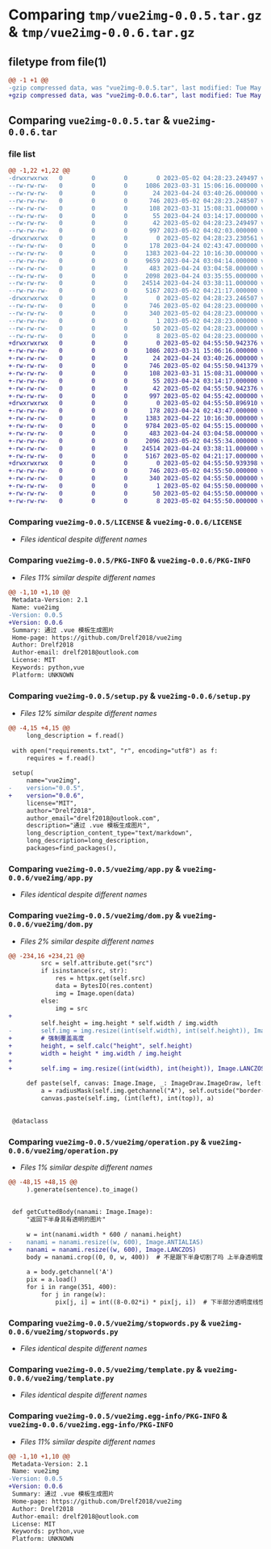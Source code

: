 # Comparing `tmp/vue2img-0.0.5.tar.gz` & `tmp/vue2img-0.0.6.tar.gz`

## filetype from file(1)

```diff
@@ -1 +1 @@
-gzip compressed data, was "vue2img-0.0.5.tar", last modified: Tue May  2 04:28:23 2023, max compression
+gzip compressed data, was "vue2img-0.0.6.tar", last modified: Tue May  2 04:55:50 2023, max compression
```

## Comparing `vue2img-0.0.5.tar` & `vue2img-0.0.6.tar`

### file list

```diff
@@ -1,22 +1,22 @@
-drwxrwxrwx   0        0        0        0 2023-05-02 04:28:23.249497 vue2img-0.0.5/
--rw-rw-rw-   0        0        0     1086 2023-03-31 15:06:16.000000 vue2img-0.0.5/LICENSE
--rw-rw-rw-   0        0        0       24 2023-04-24 03:40:26.000000 vue2img-0.0.5/MANIFEST.in
--rw-rw-rw-   0        0        0      746 2023-05-02 04:28:23.248507 vue2img-0.0.5/PKG-INFO
--rw-rw-rw-   0        0        0      108 2023-03-31 15:08:31.000000 vue2img-0.0.5/README.md
--rw-rw-rw-   0        0        0       55 2023-04-24 03:14:17.000000 vue2img-0.0.5/requirements.txt
--rw-rw-rw-   0        0        0       42 2023-05-02 04:28:23.249497 vue2img-0.0.5/setup.cfg
--rw-rw-rw-   0        0        0      997 2023-05-02 04:02:03.000000 vue2img-0.0.5/setup.py
-drwxrwxrwx   0        0        0        0 2023-05-02 04:28:23.230561 vue2img-0.0.5/vue2img/
--rw-rw-rw-   0        0        0      178 2023-04-24 02:43:47.000000 vue2img-0.0.5/vue2img/__init__.py
--rw-rw-rw-   0        0        0     1383 2023-04-22 10:16:30.000000 vue2img-0.0.5/vue2img/app.py
--rw-rw-rw-   0        0        0     9659 2023-04-24 03:04:14.000000 vue2img-0.0.5/vue2img/dom.py
--rw-rw-rw-   0        0        0      483 2023-04-24 03:04:58.000000 vue2img-0.0.5/vue2img/manager.py
--rw-rw-rw-   0        0        0     2098 2023-04-24 03:35:55.000000 vue2img-0.0.5/vue2img/operation.py
--rw-rw-rw-   0        0        0    24514 2023-04-24 03:38:11.000000 vue2img-0.0.5/vue2img/stopwords.py
--rw-rw-rw-   0        0        0     5167 2023-05-02 04:21:17.000000 vue2img-0.0.5/vue2img/template.py
-drwxrwxrwx   0        0        0        0 2023-05-02 04:28:23.246507 vue2img-0.0.5/vue2img.egg-info/
--rw-rw-rw-   0        0        0      746 2023-05-02 04:28:23.000000 vue2img-0.0.5/vue2img.egg-info/PKG-INFO
--rw-rw-rw-   0        0        0      340 2023-05-02 04:28:23.000000 vue2img-0.0.5/vue2img.egg-info/SOURCES.txt
--rw-rw-rw-   0        0        0        1 2023-05-02 04:28:23.000000 vue2img-0.0.5/vue2img.egg-info/dependency_links.txt
--rw-rw-rw-   0        0        0       50 2023-05-02 04:28:23.000000 vue2img-0.0.5/vue2img.egg-info/requires.txt
--rw-rw-rw-   0        0        0        8 2023-05-02 04:28:23.000000 vue2img-0.0.5/vue2img.egg-info/top_level.txt
+drwxrwxrwx   0        0        0        0 2023-05-02 04:55:50.942376 vue2img-0.0.6/
+-rw-rw-rw-   0        0        0     1086 2023-03-31 15:06:16.000000 vue2img-0.0.6/LICENSE
+-rw-rw-rw-   0        0        0       24 2023-04-24 03:40:26.000000 vue2img-0.0.6/MANIFEST.in
+-rw-rw-rw-   0        0        0      746 2023-05-02 04:55:50.941379 vue2img-0.0.6/PKG-INFO
+-rw-rw-rw-   0        0        0      108 2023-03-31 15:08:31.000000 vue2img-0.0.6/README.md
+-rw-rw-rw-   0        0        0       55 2023-04-24 03:14:17.000000 vue2img-0.0.6/requirements.txt
+-rw-rw-rw-   0        0        0       42 2023-05-02 04:55:50.942376 vue2img-0.0.6/setup.cfg
+-rw-rw-rw-   0        0        0      997 2023-05-02 04:55:42.000000 vue2img-0.0.6/setup.py
+drwxrwxrwx   0        0        0        0 2023-05-02 04:55:50.896910 vue2img-0.0.6/vue2img/
+-rw-rw-rw-   0        0        0      178 2023-04-24 02:43:47.000000 vue2img-0.0.6/vue2img/__init__.py
+-rw-rw-rw-   0        0        0     1383 2023-04-22 10:16:30.000000 vue2img-0.0.6/vue2img/app.py
+-rw-rw-rw-   0        0        0     9784 2023-05-02 04:55:15.000000 vue2img-0.0.6/vue2img/dom.py
+-rw-rw-rw-   0        0        0      483 2023-04-24 03:04:58.000000 vue2img-0.0.6/vue2img/manager.py
+-rw-rw-rw-   0        0        0     2096 2023-05-02 04:55:34.000000 vue2img-0.0.6/vue2img/operation.py
+-rw-rw-rw-   0        0        0    24514 2023-04-24 03:38:11.000000 vue2img-0.0.6/vue2img/stopwords.py
+-rw-rw-rw-   0        0        0     5167 2023-05-02 04:21:17.000000 vue2img-0.0.6/vue2img/template.py
+drwxrwxrwx   0        0        0        0 2023-05-02 04:55:50.939398 vue2img-0.0.6/vue2img.egg-info/
+-rw-rw-rw-   0        0        0      746 2023-05-02 04:55:50.000000 vue2img-0.0.6/vue2img.egg-info/PKG-INFO
+-rw-rw-rw-   0        0        0      340 2023-05-02 04:55:50.000000 vue2img-0.0.6/vue2img.egg-info/SOURCES.txt
+-rw-rw-rw-   0        0        0        1 2023-05-02 04:55:50.000000 vue2img-0.0.6/vue2img.egg-info/dependency_links.txt
+-rw-rw-rw-   0        0        0       50 2023-05-02 04:55:50.000000 vue2img-0.0.6/vue2img.egg-info/requires.txt
+-rw-rw-rw-   0        0        0        8 2023-05-02 04:55:50.000000 vue2img-0.0.6/vue2img.egg-info/top_level.txt
```

### Comparing `vue2img-0.0.5/LICENSE` & `vue2img-0.0.6/LICENSE`

 * *Files identical despite different names*

### Comparing `vue2img-0.0.5/PKG-INFO` & `vue2img-0.0.6/PKG-INFO`

 * *Files 11% similar despite different names*

```diff
@@ -1,10 +1,10 @@
 Metadata-Version: 2.1
 Name: vue2img
-Version: 0.0.5
+Version: 0.0.6
 Summary: 通过 .vue 模板生成图片
 Home-page: https://github.com/Drelf2018/vue2img
 Author: Drelf2018
 Author-email: drelf2018@outlook.com
 License: MIT
 Keywords: python,vue
 Platform: UNKNOWN
```

### Comparing `vue2img-0.0.5/setup.py` & `vue2img-0.0.6/setup.py`

 * *Files 12% similar despite different names*

```diff
@@ -4,15 +4,15 @@
     long_description = f.read()
 
 with open("requirements.txt", "r", encoding="utf8") as f:
     requires = f.read()
 
 setup(
     name="vue2img",
-    version="0.0.5",
+    version="0.0.6",
     license="MIT",
     author="Drelf2018",
     author_email="drelf2018@outlook.com",
     description="通过 .vue 模板生成图片",
     long_description_content_type="text/markdown",
     long_description=long_description,
     packages=find_packages(),
```

### Comparing `vue2img-0.0.5/vue2img/app.py` & `vue2img-0.0.6/vue2img/app.py`

 * *Files identical despite different names*

### Comparing `vue2img-0.0.5/vue2img/dom.py` & `vue2img-0.0.6/vue2img/dom.py`

 * *Files 2% similar despite different names*

```diff
@@ -234,16 +234,21 @@
         src = self.attribute.get("src")
         if isinstance(src, str):
             res = httpx.get(self.src)
             data = BytesIO(res.content)
             img = Image.open(data)
         else:
             img = src
+
         self.height = img.height * self.width / img.width
-        self.img = img.resize((int(self.width), int(self.height)), Image.LANCZOS).convert("RGBA")
+        # 强制覆盖高度
+        height, = self.calc("height", self.height)
+        width = height * img.width / img.height
+
+        self.img = img.resize((int(width), int(height)), Image.LANCZOS).convert("RGBA")
 
     def paste(self, canvas: Image.Image, _: ImageDraw.ImageDraw, left: float, top: float):
         a = radiusMask(self.img.getchannel("A"), self.outside("border-radius"))
         canvas.paste(self.img, (int(left), int(top)), a)
 
 
 @dataclass
```

### Comparing `vue2img-0.0.5/vue2img/operation.py` & `vue2img-0.0.6/vue2img/operation.py`

 * *Files 1% similar despite different names*

```diff
@@ -48,15 +48,15 @@
     ).generate(sentence).to_image()
 
 
 def getCuttedBody(nanami: Image.Image):
     "返回下半身具有透明的图片"
 
     w = int(nanami.width * 600 / nanami.height)
-    nanami = nanami.resize((w, 600), Image.ANTIALIAS)
+    nanami = nanami.resize((w, 600), Image.LANCZOS)
     body = nanami.crop((0, 0, w, 400))  # 不是跟下半身切割了吗 上半身透明度保留
 
     a = body.getchannel('A')
     pix = a.load()
     for i in range(351, 400):
         for j in range(w):
             pix[j, i] = int((8-0.02*i) * pix[j, i])  # 下半部分透明度线性降低
```

### Comparing `vue2img-0.0.5/vue2img/stopwords.py` & `vue2img-0.0.6/vue2img/stopwords.py`

 * *Files identical despite different names*

### Comparing `vue2img-0.0.5/vue2img/template.py` & `vue2img-0.0.6/vue2img/template.py`

 * *Files identical despite different names*

### Comparing `vue2img-0.0.5/vue2img.egg-info/PKG-INFO` & `vue2img-0.0.6/vue2img.egg-info/PKG-INFO`

 * *Files 11% similar despite different names*

```diff
@@ -1,10 +1,10 @@
 Metadata-Version: 2.1
 Name: vue2img
-Version: 0.0.5
+Version: 0.0.6
 Summary: 通过 .vue 模板生成图片
 Home-page: https://github.com/Drelf2018/vue2img
 Author: Drelf2018
 Author-email: drelf2018@outlook.com
 License: MIT
 Keywords: python,vue
 Platform: UNKNOWN
```


